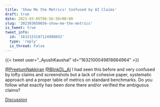 ```yaml
---
title: 'Show Me the Metrics! Confused by AI Claims'
draft: true
date: 2023-03-05T06:56:58+00:00
slug: '202303050656-show-me-the-metrics'
is_tweet: true
tweet_info:
  id: '1632153187124908032'
  type: 'reply'
  is_thread: False
---
```




{{< tweet user="_AyushKaushal" id="1632100049818664964" >}}

[@PreetumNakkiran](https://x.com/PreetumNakkiran) [@BlinkDL_AI](https://x.com/BlinkDL_AI) I had seen this before and very confused by lofty claims and screenshots but a lack of cohesive paper, systematic approach and a proper table of metrics on standard benchmarks. Do you follow what exactly has been done there and/or verified the ambiguous claims?

[Discussion](https://x.com/sytelus/status/1632153187124908032)
